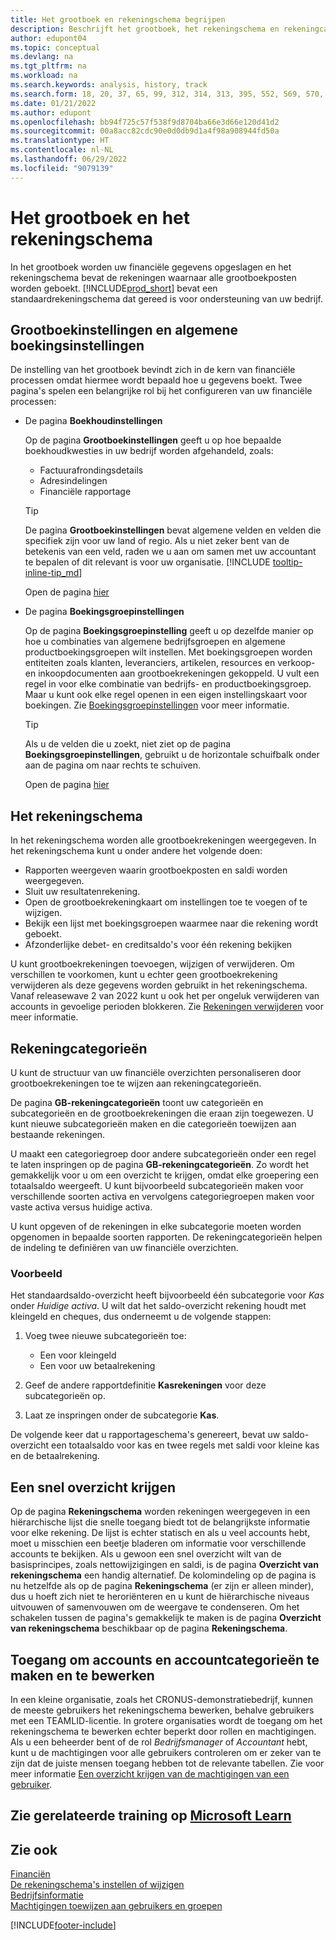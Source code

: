 ```yaml
---
title: Het grootboek en rekeningschema begrijpen
description: Beschrijft het grootboek, het rekeningschema en rekeningcategorieën. Gebruik de pagina Grootboekinstellingen om op te geven hoe boekhoudkwesties in uw bedrijf worden afgehandeld.
author: edupont04
ms.topic: conceptual
ms.devlang: na
ms.tgt_pltfrm: na
ms.workload: na
ms.search.keywords: analysis, history, track
ms.search.form: 18, 20, 37, 65, 99, 312, 314, 313, 395, 552, 569, 570, 634, 790, 791, 1158
ms.date: 01/21/2022
ms.author: edupont
ms.openlocfilehash: bb94f725c57f538f9d8704ba66e3d66e120d41d2
ms.sourcegitcommit: 00a8acc82cdc90e0d0db9d1a4f98a908944fd50a
ms.translationtype: HT
ms.contentlocale: nl-NL
ms.lasthandoff: 06/29/2022
ms.locfileid: "9079139"
---
```

# <a name="understanding-the-general-ledger-and-the-chart-of-accounts"></a>Het grootboek en het rekeningschema

In het grootboek worden uw financiële gegevens opgeslagen en het rekeningschema bevat de rekeningen waarnaar alle grootboekposten worden geboekt. [!INCLUDE[prod_short](includes/prod_short.md)] bevat een standaardrekeningschema dat gereed is voor ondersteuning van uw bedrijf.

## <a name="general-ledger-setup-and-general-posting-setup"></a>Grootboekinstellingen en algemene boekingsinstellingen

De instelling van het grootboek bevindt zich in de kern van financiële processen omdat hiermee wordt bepaald hoe u gegevens boekt. Twee pagina's spelen een belangrijke rol bij het configureren van uw financiële processen:  

* De pagina **Boekhoudinstellingen**

    Op de pagina **Grootboekinstellingen** geeft u op hoe bepaalde boekhoudkwesties in uw bedrijf worden afgehandeld, zoals:  

    * Factuurafrondingsdetails  
    * Adresindelingen  
    * Financiële rapportage  

    > [!TIP]
    > De pagina **Grootboekinstellingen** bevat algemene velden en velden die specifiek zijn voor uw land of regio. Als u niet zeker bent van de betekenis van een veld, raden we u aan om samen met uw accountant te bepalen of dit relevant is voor uw organisatie. [!INCLUDE [tooltip-inline-tip_md](includes/tooltip-inline-tip_md.md)]  

    Open de pagina [hier](https://businesscentral.dynamics.com/?page=118)
* De pagina **Boekingsgroepinstellingen**

    Op de pagina **Boekingsgroepinstelling** geeft u op dezelfde manier op hoe u combinaties van algemene bedrijfsgroepen en algemene productboekingsgroepen wilt instellen. Met boekingsgroepen worden entiteiten zoals klanten, leveranciers, artikelen, resources en verkoop- en inkoopdocumenten aan grootboekrekeningen gekoppeld. U vult een regel in voor elke combinatie van bedrijfs- en productboekingsgroep. Maar u kunt ook elke regel openen in een eigen instellingskaart voor boekingen. Zie [Boekingsgroepinstellingen](finance-posting-groups.md) voor meer informatie.  

    > [!TIP]
    > Als u de velden die u zoekt, niet ziet op de pagina **Boekingsgroepinstellingen**, gebruikt u de horizontale schuifbalk onder aan de pagina om naar rechts te schuiven.  

    Open de pagina [hier](https://businesscentral.dynamics.com/?page=314)

## <a name="the-chart-of-accounts"></a>Het rekeningschema

In het rekeningschema worden alle grootboekrekeningen weergegeven. In het rekeningschema kunt u onder andere het volgende doen:  

* Rapporten weergeven waarin grootboekposten en saldi worden weergegeven.  
* Sluit uw resultatenrekening.  
* Open de grootboekrekeningkaart om instellingen toe te voegen of te wijzigen.  
* Bekijk een lijst met boekingsgroepen waarmee naar die rekening wordt geboekt.
* Afzonderlijke debet- en creditsaldo's voor één rekening bekijken  

U kunt grootboekrekeningen toevoegen, wijzigen of verwijderen. Om verschillen te voorkomen, kunt u echter geen grootboekrekening verwijderen als deze gegevens worden gebruikt in het rekeningschema. Vanaf releasewave 2 van 2022 kunt u ook het per ongeluk verwijderen van accounts in gevoelige perioden blokkeren. Zie [Rekeningen verwijderen](finance-setup-chart-accounts.md#delete-accounts) voor meer informatie.  

## <a name="account-categories"></a>Rekeningcategorieën

U kunt de structuur van uw financiële overzichten personaliseren door grootboekrekeningen toe te wijzen aan rekeningcategorieën.  

De pagina **GB-rekeningcategorieën** toont uw categorieën en subcategorieën en de grootboekrekeningen die eraan zijn toegewezen. U kunt nieuwe subcategorieën maken en die categorieën toewijzen aan bestaande rekeningen.  

U maakt een categoriegroep door andere subcategorieën onder een regel te laten inspringen op de pagina **GB-rekeningcategorieën**. Zo wordt het gemakkelijk voor u om een overzicht te krijgen, omdat elke groepering een totaalsaldo weergeeft. U kunt bijvoorbeeld subcategorieën maken voor verschillende soorten activa en vervolgens categoriegroepen maken voor vaste activa versus huidige activa.  

U kunt opgeven of de rekeningen in elke subcategorie moeten worden opgenomen in bepaalde soorten rapporten. De rekeningcategorieën helpen de indeling te definiëren van uw financiële overzichten.  

### <a name="example"></a>Voorbeeld

Het standaardsaldo-overzicht heeft bijvoorbeeld één subcategorie voor *Kas* onder *Huidige activa*. U wilt dat het saldo-overzicht rekening houdt met kleingeld en cheques, dus onderneemt u de volgende stappen:  

1. Voeg twee nieuwe subcategorieën toe:

    * Een voor kleingeld  
    * Een voor uw betaalrekening  
2. Geef de andere rapportdefinitie **Kasrekeningen** voor deze subcategorieën op.  
3. Laat ze inspringen onder de subcategorie **Kas**.  

De volgende keer dat u rapportageschema's genereert, bevat uw saldo-overzicht een totaalsaldo voor kas en twee regels met saldi voor kleine kas en de betaalrekening.  

## <a name="get-a-quick-overview"></a>Een snel overzicht krijgen

Op de pagina **Rekeningschema** worden rekeningen weergegeven in een hiërarchische lijst die snelle toegang biedt tot de belangrijkste informatie voor elke rekening. De lijst is echter statisch en als u veel accounts hebt, moet u misschien een beetje bladeren om informatie voor verschillende accounts te bekijken. Als u gewoon een snel overzicht wilt van de basisprincipes, zoals nettowijzigingen en saldi, is de pagina **Overzicht van rekeningschema** een handig alternatief. De kolomindeling op de pagina is nu hetzelfde als op de pagina **Rekeningschema** (er zijn er alleen minder), dus u hoeft zich niet te heroriënteren en u kunt de hiërarchische niveaus uitvouwen of samenvouwen om de weergave te condenseren. Om het schakelen tussen de pagina's gemakkelijk te maken is de pagina **Overzicht van rekeningschema** beschikbaar op de pagina **Rekeningschema**.

## <a name="access-to-create-and-edit-accounts-and-account-categories"></a>Toegang om accounts en accountcategorieën te maken en te bewerken

In een kleine organisatie, zoals het CRONUS-demonstratiebedrijf, kunnen de meeste gebruikers het rekeningschema bewerken, behalve gebruikers met een TEAMLID-licentie. In grotere organisaties wordt de toegang om het rekeningschema te bewerken echter beperkt door rollen en machtigingen. Als u een beheerder bent of de rol *Bedrijfsmanager* of *Accountant* hebt, kunt u de machtigingen voor alle gebruikers controleren om er zeker van te zijn dat de juiste mensen toegang hebben tot de relevante tabellen. Zie voor meer informatie [Een overzicht krijgen van de machtigingen van een gebruiker](ui-define-granular-permissions.md#to-get-an-overview-of-a-users-permissions).  

## <a name="see-related-training-at-microsoft-learn"></a>Zie gerelateerde training op [Microsoft Learn](/learn/modules/business-central-configure-general-ledger-setup/)

## <a name="see-also"></a>Zie ook

[Financiën](finance.md)  
[De rekeningschema's instellen of wijzigen](finance-setup-chart-accounts.md)  
[Bedrijfsinformatie](bi.md)  
[Machtigingen toewijzen aan gebruikers en groepen](ui-define-granular-permissions.md)  


[!INCLUDE[footer-include](includes/footer-banner.md)]
